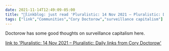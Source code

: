 ```yaml
---
date: 2021-11-14T12:49:09-05:00
title: "🔗linkblog: just read 'Pluralistic: 14 Nov 2021 – Pluralistic: Daily links from Cory Doctorow'"
tags: ["link","Communities","Cory Doctorow","surveillance capitalism"]
---
```

Doctorow has some good thoughts on surveillance capitalism here.
 
[link to 'Pluralistic: 14 Nov 2021 – Pluralistic: Daily links from Cory Doctorow'](https://pluralistic.net/2021/11/14/still-the-product/)
